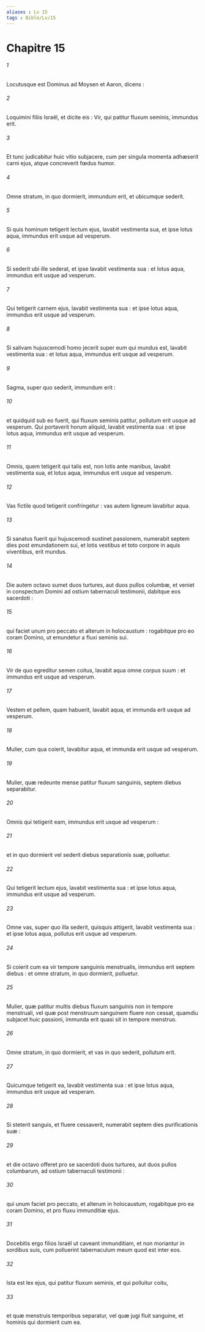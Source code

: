 ```yaml
---
aliases : Lv 15
tags : Bible/Lv/15
---
```


# Chapitre 15

###### 1
Locutusque est Dominus ad Moysen et Aaron, dicens :
###### 2
Loquimini filiis Israël, et dicite eis : Vir, qui patitur fluxum seminis, immundus erit.
###### 3
Et tunc judicabitur huic vitio subjacere, cum per singula momenta adhæserit carni ejus, atque concreverit fœdus humor.
###### 4
Omne stratum, in quo dormierit, immundum erit, et ubicumque sederit.
###### 5
Si quis hominum tetigerit lectum ejus, lavabit vestimenta sua, et ipse lotus aqua, immundus erit usque ad vesperum.
###### 6
Si sederit ubi ille sederat, et ipse lavabit vestimenta sua : et lotus aqua, immundus erit usque ad vesperum.
###### 7
Qui tetigerit carnem ejus, lavabit vestimenta sua : et ipse lotus aqua, immundus erit usque ad vesperum.
###### 8
Si salivam hujuscemodi homo jecerit super eum qui mundus est, lavabit vestimenta sua : et lotus aqua, immundus erit usque ad vesperum.
###### 9
Sagma, super quo sederit, immundum erit :
###### 10
et quidquid sub eo fuerit, qui fluxum seminis patitur, pollutum erit usque ad vesperum. Qui portaverit horum aliquid, lavabit vestimenta sua : et ipse lotus aqua, immundus erit usque ad vesperum.
###### 11
Omnis, quem tetigerit qui talis est, non lotis ante manibus, lavabit vestimenta sua, et lotus aqua, immundus erit usque ad vesperum.
###### 12
Vas fictile quod tetigerit confringetur : vas autem ligneum lavabitur aqua.
###### 13
Si sanatus fuerit qui hujuscemodi sustinet passionem, numerabit septem dies post emundationem sui, et lotis vestibus et toto corpore in aquis viventibus, erit mundus.
###### 14
Die autem octavo sumet duos turtures, aut duos pullos columbæ, et veniet in conspectum Domini ad ostium tabernaculi testimonii, dabitque eos sacerdoti :
###### 15
qui faciet unum pro peccato et alterum in holocaustum : rogabitque pro eo coram Domino, ut emundetur a fluxi seminis sui.
###### 16
Vir de quo egreditur semen coitus, lavabit aqua omne corpus suum : et immundus erit usque ad vesperum.
###### 17
Vestem et pellem, quam habuerit, lavabit aqua, et immunda erit usque ad vesperum.
###### 18
Mulier, cum qua coierit, lavabitur aqua, et immunda erit usque ad vesperum.
###### 19
Mulier, quæ redeunte mense patitur fluxum sanguinis, septem diebus separabitur.
###### 20
Omnis qui tetigerit eam, immundus erit usque ad vesperum :
###### 21
et in quo dormierit vel sederit diebus separationis suæ, polluetur.
###### 22
Qui tetigerit lectum ejus, lavabit vestimenta sua : et ipse lotus aqua, immundus erit usque ad vesperum.
###### 23
Omne vas, super quo illa sederit, quisquis attigerit, lavabit vestimenta sua : et ipse lotus aqua, pollutus erit usque ad vesperum.
###### 24
Si coierit cum ea vir tempore sanguinis menstrualis, immundus erit septem diebus : et omne stratum, in quo dormierit, polluetur.
###### 25
Mulier, quæ patitur multis diebus fluxum sanguinis non in tempore menstruali, vel quæ post menstruum sanguinem fluere non cessat, quamdiu subjacet huic passioni, immunda erit quasi sit in tempore menstruo.
###### 26
Omne stratum, in quo dormierit, et vas in quo sederit, pollutum erit.
###### 27
Quicumque tetigerit ea, lavabit vestimenta sua : et ipse lotus aqua, immundus erit usque ad vesperam.
###### 28
Si steterit sanguis, et fluere cessaverit, numerabit septem dies purificationis suæ :
###### 29
et die octavo offeret pro se sacerdoti duos turtures, aut duos pullos columbarum, ad ostium tabernaculi testimonii :
###### 30
qui unum faciet pro peccato, et alterum in holocaustum, rogabitque pro ea coram Domino, et pro fluxu immunditiæ ejus.
###### 31
Docebitis ergo filios Israël ut caveant immunditiam, et non moriantur in sordibus suis, cum polluerint tabernaculum meum quod est inter eos.
###### 32
Ista est lex ejus, qui patitur fluxum seminis, et qui polluitur coitu,
###### 33
et quæ menstruis temporibus separatur, vel quæ jugi fluit sanguine, et hominis qui dormierit cum ea.
